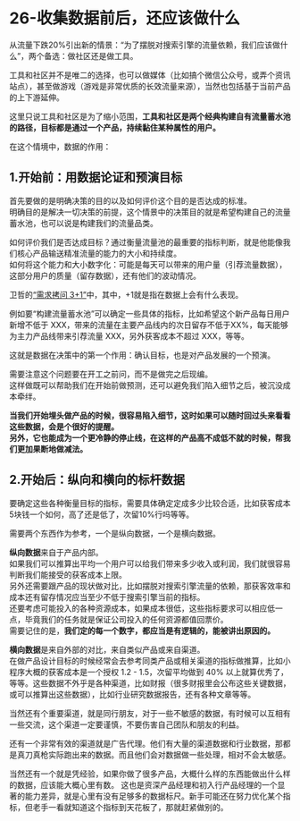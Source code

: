 26-收集数据前后，还应该做什么
=====

从流量下跌20%引出新的情景：“为了摆脱对搜索引擎的流量依赖，我们应该做什么”，两个备选：做社区还是做工具。

工具和社区并不是唯二的选择，也可以做媒体（比如搞个微信公众号，或弄个资讯站点），甚至做游戏（游戏是非常优质的长效流量来源），当然也包括基于当前产品的上下游延伸。

这里只说工具和社区是为了缩小范围，**工具和社区是两个经典构建自有流量蓄水池的路径，目标都是通过一个产品，持续黏住某种属性的用户。**

在这个情境中，数据的作用：


1.开始前：用数据论证和预演目标
-----
首先要做的是明确决策的目的以及如何评价这个目的是否达成的标准。  
明确目的是解决一切决策的前提，这个情景中的决策目的就是希望构建自己的流量蓄水池，也可以说是构建我们的流量品类。 

如何评价我们是否达成目标？通过衡量流量池的最重要的指标判断，就是他能像我们核心产品输送精准流量的能力的大小和持续度。  
如何将这个能力和大小数字化：可能是每天可以带来的用户量（引荐流量数据），这部分用户的质量（留存数据），还有他们的波动情况。

卫哲的[“需求拷问 3+1”](http://iamsujie.com/8000/8018/)中，其中，+1就是指在数据上会有什么表现。

例如要“构建流量蓄水池”可以确定一些具体的指标，比如希望这个新产品每日用户新增不低于 XXX，带来的流量在主要产品线内的次日留存不低于XX%，每天能够为主力产品线带来引荐流量 XXX，另外获客成本不超过 XXX，等等。

这就是数据在决策中的第一个作用：确认目标，也是对产品发展的一个预演。

需要注意这个问题要在开工之前问，而不是做完之后现编。  
这样做既可以帮助我们在开始前做预测，还可以避免我们陷入细节之后，被沉没成本牵绊。

**当我们开始埋头做产品的时候，很容易陷入细节，这时如果可以随时回过头来看看这些数据，会是个很好的提醒。**  
**另外，它也能成为一个更冷静的停止线，在这样的产品高不成低不就的时候，帮我们更加果断地做减法。**

2.开始后：纵向和横向的标杆数据
-----
要确定这些各种衡量目标的指标，需要具体确定定成多少比较合适，比如获客成本5块钱一个如何，高了还是低了，次留10%行吗等等。

需要两个东西作为参考，一个是纵向数据，一个是横向数据。

**纵向数据**来自于产品内部。  
如果我们可以推算出平均一个用户可以给我们带来多少收入或利润，我们就很容易判断我们能接受的获客成本上限。  
另外还需要跟产品的现状做对比，比如摆脱对搜索引擎流量的依赖，那获客效率和成本还有留存情况应当至少不低于搜索引擎当前的指标。    
还要考虑可能投入的各种资源成本，如果成本很低，这些指标要求可以相应低一点，毕竟我们的任务就是保证公司投入的任何资源都值回票价。  
需要记住的是，**我们定的每一个数字，都应当是有逻辑的，能被讲出原因的。**  

**横向数据**是来自外部的对比，来自类似产品或来自渠道。  
在做产品设计目标的时候经常会去参考同类产品或相关渠道的指标做推算，比如小程序大概的获客成本是一个授权 1.2 - 1.5，次留平均做到 40% 以上就算优秀了，等等。这些数据不外乎是各种渠道，比如财报（很多财报里会公布这些关键数据，或可以推算出这些数据），比如行业研究数据报告，还有各种文章等等。

当然还有个重要渠道，就是同行朋友，对于一些不敏感的数据，有时候可以互相有一些交流，这个渠道一定要谨慎，不要伤害自己团队和朋友的利益。  

还有一个非常有效的渠道就是广告代理。他们有大量的渠道数据和行业数据，那都是真刀真枪实际跑出来的数据。而且他们会对数据做一些处理，相对不会太敏感。  

当然还有一个就是凭经验，如果你做了很多产品，大概什么样的东西能做出什么样的数据，应该能大概心里有数。
这也是资深产品经理和初入行产品经理的一个显著的能力差异，就是心里有没有足够多的数据标尺。新手可能还在努力优化某个指标，但老手一看就知道这个指标到天花板了，那就赶紧做别的。 